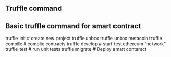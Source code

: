 ## Truffle command 

## Basic truffle command for smart contract
truffle init # create new  project
truffle unbox <box-name>
truffle unbox metacoin
truffle  compile # complie contracts
truffle develop # start test ethereum "network"
truffle test  # run unit tests
truffle migrate # Deploy smart contarsct